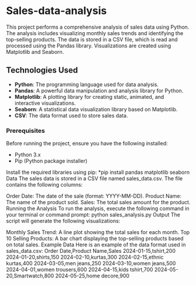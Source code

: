 # Sales-data-analysis
This project performs a comprehensive analysis of sales data using Python. The analysis includes visualizing monthly sales trends and identifying the top-selling products. The data is stored in a CSV file, which is read and processed using the Pandas library. Visualizations are created using Matplotlib and Seaborn.

## Technologies Used

- **Python**: The programming language used for data analysis.
- **Pandas**: A powerful data manipulation and analysis library for Python.
- **Matplotlib**: A plotting library for creating static, animated, and interactive visualizations.
- **Seaborn**: A statistical data visualization library based on Matplotlib.
- **CSV**: The data format used to store sales data.
### Prerequisites

Before running the project, ensure you have the following installed:

- Python 3.x
- Pip (Python package installer)

Install the required libraries using pip:
*pip install pandas matplotlib seaborn
Data
The sales data is stored in a CSV file named sales_data.csv. The file contains the following columns:

Order Date: The date of the sale (format: YYYY-MM-DD).
Product Name: The name of the product sold.
Sales: The total sales amount for the product.
Running the Analysis
To run the analysis, execute the following command in your terminal or command prompt:
python sales_analysis.py
Output
The script will generate the following visualizations:

Monthly Sales Trend: A line plot showing the total sales for each month.
Top 10 Selling Products: A bar chart displaying the top-selling products based on total sales.
Example Data
Here is an example of the data format used in sales_data.csv:
Order Date,Product Name,Sales
2024-01-15,tshirt,200
2024-01-20,shirts,150
2024-02-10,kurtas,300
2024-02-15,ethnic kurtas,400
2024-03-05,men jeans,250
2024-03-10,women jeans,500
2024-04-01,women trousers,600
2024-04-15,kids tshirt,700
2024-05-20,Smartwatch,800
2024-05-25,home decore,900
